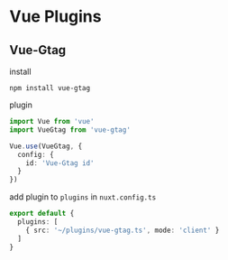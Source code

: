 # Vue Plugins

## Vue-Gtag

install

```bash=
npm install vue-gtag
```

plugin

```typescript
import Vue from 'vue'
import VueGtag from 'vue-gtag'

Vue.use(VueGtag, {
  config: {
    id: 'Vue-Gtag id'
  }
})
```

add plugin to `plugins` in `nuxt.config.ts`

```typescript
export default {
  plugins: [
    { src: '~/plugins/vue-gtag.ts', mode: 'client' }
  ]
}
```
